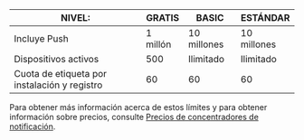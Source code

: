 
| NIVEL: | GRATIS | BASIC | ESTÁNDAR |
|----|----|----|----|
| Incluye Push | 1 millón | 10 millones | 10 millones |
| Dispositivos activos | 500 | Ilimitado | Ilimitado |
| Cuota de etiqueta por instalación y registro | 60 | 60 | 60 |



Para obtener más información acerca de estos límites y para obtener información sobre precios, consulte [Precios de concentradores de notificación](https://azure.microsoft.com/pricing/details/notification-hubs/). 
